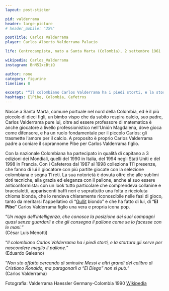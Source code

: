 ```yaml
---
layout: post-sticker

pid: valderrama
header: large-picture
# header_mobile: "35%"

postTitle: Carlos Valderrama
player: Carlos Alberto Valderrama Palacio

life: Centrocampista, nato a Santa Marta (Colombia), 2 settembre 1961

wikipedia: Carlos_Valderrama
instagram: BnN5IxcBtiQ

author: none
category: figurine
timeline: 0

excerpt: "“Il colombiano Carlos Valderrama ha i piedi storti, e la stortura gli serve per nascondere meglio il pallone.” (Eduardo Galeano)"
hashtags: ElPibe, Colombia, Cefetros
---
```

Nasce a Santa Marta, comune portuale nel nord della Colombia, ed è il più piccolo di dieci figli, un bimbo vispo che da subito respira calcio, suo padre, Carlos Valderrama pure lui, oltre ad essere professore di matematica è anche giocatore a livello professionistico nell'Unión Magdalena, dove gioca come difensore, e ha un ruolo fondamentale per il piccolo Carlos: gli trasmette l’amore per il calcio. A proposito è proprio Carlos Valderrama padre a coniare il soprannome Pibe per Carlos Valderrama figlio.

Con la nazionale Colombiana ha partecipato in qualità di capitano a 3 edizioni dei Mondiali, quelli del 1990 in Italia, del 1994 negli Stati Uniti e del 1998 in Francia. Con i Cafeteros dal 1987 al 1998 colleziona 111 presenze, che fanno di lui il giocatore con più partite giocate con la selezione colombiana e segna 11 reti. La sua notorietà è dovuta oltre che alle sublimi doti tecniche, alla grazia ed eleganza con il pallone, anche al suo essere anticonformista: con un look tutto particolare che comprendeva collanine e braccialetti, appariscenti baffi neri e soprattutto una folta e riccioluta chioma bionda, che lo rendeva chiaramente riconoscibile nelle fasi di gioco, tanto da meritarsi l'appellativo di “<a href="gullit" title="Ruud Gullit su Futbolismo.it">Gullit</a> biondo” e che ha fatto di lui, di “**El Pibe**” Carlos Valderrama figlio una vera e propria icona pop.

“_Un mago dell'intelligenza, che conosce la posizione dei suoi compagni quasi senza guardarli e che gli consegna il pallone come se lo facesse con le mani._”
<br/>
(César Luis Menotti)

“_Il colombiano Carlos Valderrama ha i piedi storti, e la stortura gli serve per nascondere meglio il pallone._”
<br/>
(Eduardo Galeano)

“_Non sto affatto cercando di sminuire Messi e altri grandi del calibro di Cristiano Ronaldo, ma paragonarli a “El Diego” non si può._”
<br/>
(Carlos Valderrama)

<div class="post-disclaimer">Fotografia: Valderrama Haessler Germany-Colombia 1990 <a href="https://it.wikipedia.org/wiki/File:Valderrama_haessler_ger_col_1990.jpg" target="_blank">Wikipedia</a>
</div>
